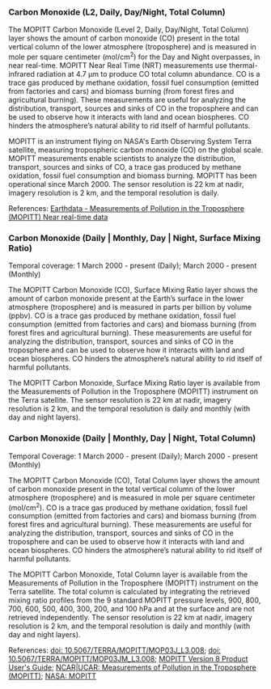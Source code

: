 ### Carbon Monoxide (L2, Daily, Day/Night, Total Column)

The MOPITT Carbon Monoxide (Level 2, Daily, Day/Night, Total Column) layer shows the amount of carbon monoxide (CO) present in the total vertical column of the lower atmosphere (troposphere) and is measured in mole per square centimeter (mol/cm<sup>2</sup>) for the Day and Night overpasses, in near real-time. MOPITT Near Real Time (NRT) measurements use thermal-infrared radiation at 4.7 µm to produce CO total column abundance. CO is a trace gas produced by methane oxidation, fossil fuel consumption (emitted from factories and cars) and biomass burning (from forest fires and agricultural burning). These measurements are useful for analyzing the distribution, transport, sources and sinks of CO in the troposphere and can be used to observe how it interacts with land and ocean biospheres. CO hinders the atmosphere’s natural ability to rid itself of harmful pollutants.

MOPITT is an instrument flying on NASA's Earth Observing System Terra satellite, measuring tropospheric carbon monoxide (CO) on the global scale. MOPITT measurements enable scientists to analyze the distribution, transport, sources and sinks of CO, a trace gas produced by methane oxidation, fossil fuel consumption and biomass burning. MOPITT has been operational since March 2000. The sensor resolution is 22 km at nadir, imagery resolution is 2 km, and the temporal resolution is daily.

References: [Earthdata - Measurements of Pollution in the Troposphere (MOPITT) Near real-time data](https://earthdata.nasa.gov/earth-observation-data/near-real-time/download-nrt-data/mopitt-nrt)

### Carbon Monoxide (Daily | Monthly, Day | Night, Surface Mixing Ratio)
Temporal coverage: 1 March 2000 - present (Daily); March 2000 - present (Monthly)

The MOPITT Carbon Monoxide (CO), Surface Mixing Ratio layer shows the amount of carbon monoxide present at the Earth’s surface in the lower atmosphere (troposphere) and is measured in parts per billion by volume (ppbv). CO is a trace gas produced by methane oxidation, fossil fuel consumption (emitted from factories and cars) and biomass burning (from forest fires and agricultural burning). These measurements are useful for analyzing the distribution, transport, sources and sinks of CO in the troposphere and can be used to observe how it interacts with land and ocean biospheres. CO hinders the atmosphere’s natural ability to rid itself of harmful pollutants.

The MOPITT Carbon Monoxide, Surface Mixing Ratio layer is available from the Measurements of Pollution in the Troposphere (MOPITT) instrument on the Terra satellite. The sensor resolution is 22 km at nadir, imagery resolution is 2 km, and the temporal resolution is daily and monthly (with day and night layers).

### Carbon Monoxide (Daily | Monthly, Day | Night, Total Column)
Temporal Coverage: 1 March 2000 - present (Daily); March 2000 - present (Monthly)

The MOPITT Carbon Monoxide (CO), Total Column layer shows the amount of carbon monoxide present in the total vertical column of the lower atmosphere (troposphere) and is measured in mole per square centimeter (mol/cm<sup>2</sup>). CO is a trace gas produced by methane oxidation, fossil fuel consumption (emitted from factories and cars) and biomass burning (from forest fires and agricultural burning). These measurements are useful for analyzing the distribution, transport, sources and sinks of CO in the troposphere and can be used to observe how it interacts with land and ocean biospheres. CO hinders the atmosphere’s natural ability to rid itself of harmful pollutants.

The MOPITT Carbon Monoxide, Total Column layer is available from the Measurements of Pollution in the Troposphere (MOPITT) instrument on the Terra satellite. The total column is calculated by integrating the retrieved mixing ratio profiles from the 9 standard MOPITT pressure levels, 900, 800, 700, 600, 500, 400, 300, 200, and 100 hPa and at the surface and are not retrieved independently. The sensor resolution is 22 km at nadir, imagery resolution is 2 km, and the temporal resolution is daily and monthly (with day and night layers).

References: [doi: 10.5067/TERRA/MOPITT/MOP03J\_L3.008](https://doi.org/10.5067/TERRA/MOPITT/MOP03J_L3.008); [doi: 10.5067/TERRA/MOPITT/MOP03JM\_L3.008](https://doi.org/10.5067/TERRA/MOPITT/MOP03JM_L3.008); [MOPITT Version 8 Product User's Guide](https://www2.acom.ucar.edu/sites/default/files/mopitt/v8_users_guide_201812.pdf); [NCAR|UCAR: Measurements of Pollution in the Troposphere (MOPITT)](https://www2.acom.ucar.edu/mopitt); [NASA: MOPITT](https://terra.nasa.gov/about/terra-instruments/mopitt)
